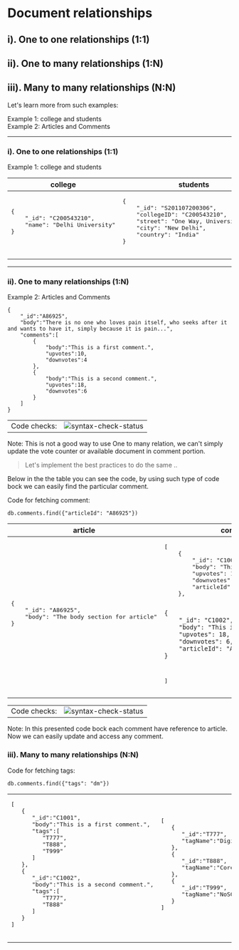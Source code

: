 # Document relationships

## i). One to one relationships (1:1)
## ii). One to many relationships (1:N)
## iii). Many to many relationships (N:N)

Let's learn more from such examples:

Example 1: college and students\
Example 2: Articles and Comments

----
### i). One to one relationships (1:1)

Example 1: college and students

<table>
<thead>
  <tr>
    <th>college</th>
    <th>students</th>
  </tr>
</thead>
<tbody>
  <tr>
    <td>
    <pre>
{
    "_id": "C200543210",
    "name": "Delhi University"
}
     </pre>
    </td>
    <td>
    <pre>
{
    "_id": "S201107200306",
    "collegeID": "C200543210",
    "street": "One Way, University Road",
    "city": "New Delhi",
    "country": "India"
}
     </pre>
    </td>
  </tr>
</tbody>
</table>

----

### ii). One to many relationships (1:N)

Example 2: Articles and Comments

```
{
    "_id":"A86925",
    "body":"There is no one who loves pain itself, who seeks after it and wants to have it, simply because it is pain...",
    "comments":[
        {
            "body":"This is a first comment.",
            "upvotes":10,
            "downvotes":4
        },
        {
            "body":"This is a second comment.",
            "upvotes":18,
            "downvotes":6
        }
    ]
}
```

<table>
<tbody>
  <tr>
    <td>
        Code checks:
    </td>
    <td>
        <img src="https://img.shields.io/badge/Syntax%20Validation-Passed-brightgreen" alt="syntax-check-status">
    </td>
  </tr>
</tbody>
</table>


Note: This is not a good way to use One to many relation, we can't simply update the vote counter or available document in comment portion.

> Let's implement the best practices to do the same .. 

Below in the the table you can see the code, by using such type of code bock we can easily find the particular comment.

Code for fetching comment:

```
db.comments.find({"articleId": "A86925"})
```

<table>
<thead>
  <tr>
    <th>article</th>
    <th>comments</th>
  </tr>
</thead>
<tbody>
  <tr>
    <td>
    <pre>
{
    "_id": "A86925",
    "body": "The body section for article"
}
     </pre>
    </td>
    <td>
    <pre>
[   
    {
        "_id": "C1001",
        "body": "This is a first comment.",
        "upvotes": 10,
        "downvotes": 4,
        "articleId": "A86925"
    },

    {
        "_id": "C1002",
        "body": "This is a second comment.",
        "upvotes": 18,
        "downvotes": 6,
        "articleId": "A86925"
    }
]
     </pre>
    </td>
  </tr>
</tbody>
</table>

<table>
<tbody>
  <tr>
    <td>
        Code checks:
    </td>
    <td>
        <img src="https://img.shields.io/badge/Syntax%20Validation-Passed-brightgreen" alt="syntax-check-status">
    </td>
  </tr>
</tbody>
</table>

Note: In this presented code bock each comment have reference to article. Now we can easily update and access any comment. 


### iii). Many to many relationships (N:N)

Code for fetching tags:

```
db.comments.find({"tags": "dm"})
```

<table>
<tbody>
  <tr>
    <td>
    <pre>
[
   {
      "_id":"C1001",
      "body":"This is a first comment.",
      "tags":[
         "T777",
         "T888",
         "T999"
      ]
   },
   {
      "_id":"C1002",
      "body":"This is a second comment.",
      "tags":[
         "T777",
         "T888"
      ]
   }
]
     </pre>
    </td>
    <td>
    <pre>
[
   {
      "_id":"T777",
      "tagName":"Digital Marketing"
   },
   {
      "_id":"T888",
      "tagName":"Core Java"
   },
   {
      "_id":"T999",
      "tagName":"NoSQL DB"
   }
]
     </pre>
    </td>
  </tr>
</tbody>
</table>